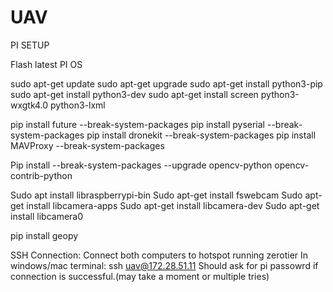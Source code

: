 # UAV

PI SETUP

Flash latest PI OS

sudo apt-get update
sudo apt-get upgrade
sudo apt-get install python3-pip
sudo apt-get install python3-dev
sudo apt-get install screen python3-wxgtk4.0 python3-lxml

pip install future --break-system-packages
pip install pyserial --break-system-packages
pip install dronekit --break-system-packages
pip install MAVProxy --break-system-packages

Pip install --break-system-packages --upgrade opencv-python opencv-contrib-python

Sudo apt install libraspberrypi-bin
Sudo apt-get install fswebcam 
Sudo apt-get install libcamera-apps
Sudo apt-get install libcamera-dev
Sudo apt-get install libcamera0

pip install geopy


SSH Connection:
Connect both computers to hotspot running zerotier
In windows/mac terminal:
ssh uav@172.28.51.11
Should ask for pi passowrd if connection is successful.(may take a moment or multiple tries)


